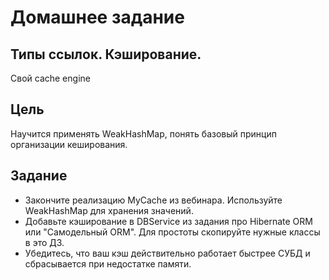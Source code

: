 # Домашнее задание
## Типы ссылок. Кэширование.
Свой cache engine

## Цель
Научится применять WeakHashMap, понять базовый принцип организации кеширования.

## Задание
* Закончите реализацию MyCache из вебинара. Используйте WeakHashMap для хранения значений.
* Добавьте кэширование в DBService из задания про Hibernate ORM или "Самодельный ORM". Для простоты скопируйте нужные классы в это ДЗ.
* Убедитесь, что ваш кэш действительно работает быстрее СУБД и сбрасывается при недостатке памяти.




